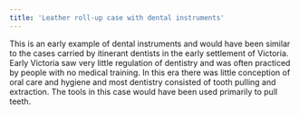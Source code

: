 ```yaml
---
title: 'Leather roll-up case with dental instruments'
---
```


This is an early example of dental instruments and would have been similar to the cases carried by itinerant dentists in the early settlement of Victoria. Early Victoria saw very little regulation of dentistry and was often practiced by people with no medical training. In this era there was little conception of oral care and hygiene and most dentistry consisted of tooth pulling and extraction. The tools in this case would have been used primarily to pull teeth. 